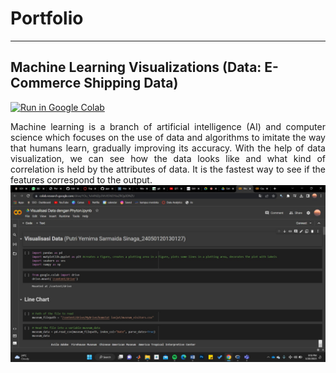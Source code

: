 # Portfolio
---
## Machine Learning Visualizations (Data: E-Commerce Shipping Data)
[![Run in Google Colab](https://img.shields.io/badge/Colab-Run_in_Google_Colab-blue?logo=Google&logoColor=FDBA18)](https://colab.research.google.com/drive/1Ou_1vh4Yd2p3VtrXSYd31kxZRQy0DNZU)

<div style="text-align: justify">Machine learning is a branch of artificial intelligence (AI) and computer science which focuses on the use of data and algorithms to imitate the way that humans learn, gradually improving its accuracy. With the help of data visualization, we can see how the data looks like and what kind of correlation is held by the attributes of data. It is the fastest way to see if the features correspond to the output. </div>

<center><img src="images/screenshoot_visualisasi_data.jpeg"/></center>
